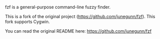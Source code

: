 fzf is a general-purpose command-line fuzzy finder.

This is a fork of the original project (https://github.com/junegunn/fzf). This fork supports Cygwin.

You can read the original README here: https://github.com/junegunn/fzf
